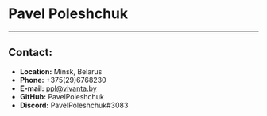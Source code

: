 # Pavel Poleshchuk
----
## Contact:
* __Location:__ Minsk, Belarus
* __Phone:__ +375(29)6768230
* __E-mail:__ ppl@vivanta.by
* __GitHub:__ PavelPoleshchuk
* __Discord:__ PavelPoleshchuk#3083